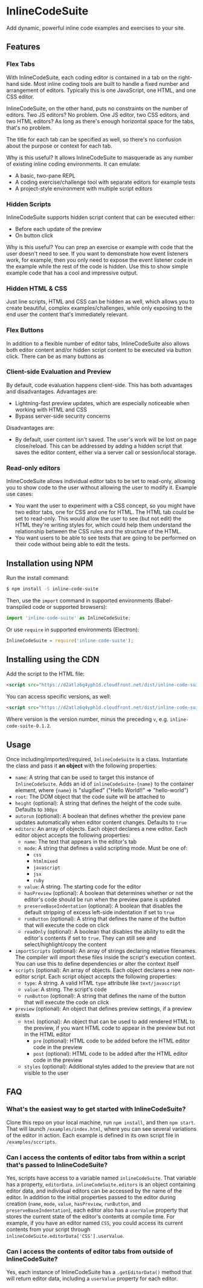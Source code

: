 # InlineCodeSuite

Add dynamic, powerful inline code examples and exercises to your site. 

## Features

### Flex Tabs

With InlineCodeSuite, each coding editor is contained in a tab on the right-hand side. Most inline coding tools are built to handle a fixed number and arrangement of editors. Typically this is one JavaScript, one HTML, and one CSS editor. 

InlineCodeSuite, on the other hand, puts no constraints on the number of editors. Two JS editors? No problem. One JS editor, two CSS editors, and two HTML editors? As long as there's enough horizontal space for the tabs, that's no problem. 

The title for each tab can be specified as well, so there's no confusion about the purpose or context for each tab.
 
Why is this useful? It allows InlineCodeSuite to masquerade as any number of existing inline coding environments. It can emulate:

  * A basic, two-pane REPL
  * A coding exercise/challenge tool with separate editors for example tests
  * A project-style environment with multiple script editors

### Hidden Scripts

InlineCodeSuite supports hidden script content that can be executed either: 

  * Before each update of the preview
  * On button click

Why is this useful? You can prep an exercise or example with code that the user doesn't need to see. If you want to demonstrate how event listeners work, for example, then you only need to expose the event listener code in the example while the rest of the code is hidden. Use this to show simple example code that has a cool and impressive output.

### Hidden HTML & CSS

Just line scripts, HTML and CSS can be hidden as well, which allows you to create beautiful, complex examples/challenges, while only exposing to the end user the content that's immediately relevant. 

### Flex Buttons

In addition to a flexible number of editor tabs, InlineCodeSuite also allows both editor content and/or hidden script content to be executed via button click. There can be as many buttons as

### Client-side Evaluation and Preview

By default, code evaluation happens client-side. This has both advantages and disadvantages. Advantages are:

  * Lightning-fast preview updates, which are especially noticeable when working with HTML and CSS
  * Bypass server-side security concerns 

Disadvantages are: 

  * By default, user content isn't saved. The user's work will be lost on page close/reload. This can be addressed by adding a hidden script that saves the editor content, either via a server call or session/local storage.

### Read-only editors

InlineCodeSuite allows individual editor tabs to be set to read-only, allowing you to show code to the user without allowing the user to modify it. Example use cases:

  * You want the user to experiment with a CSS concept, so you might have two editor tabs, one for CSS and one for HTML. The HTML tab could be set to read-only. This would allow the user to see (but not edit) the HTML they're writing styles for, which could help them understand the relationship between the CSS rules and the structure of the HTML.
  * You want users to be able to see tests that are going to be performed on their code without being able to edit the tests.

## Installation using NPM

Run the install command:

```bash
$ npm install -S inline-code-suite
```

Then, use the `import` command in supported environments (Babel-transpiled code or supported browsers): 

```js
import 'inline-code-suite' as InlineCodeSuite;
```

Or use `require` in supported environments (Electron):

```js
InlineCodeSuite = require('inline-code-suite');
```

## Installing using the CDN

Add the script to the HTML file:

```html
<script src="https://d2atlz6q4yph1d.cloudfront.net/dist/inline-code-suite.js"></script>
```

You can access specific versions, as well:

```html
<script src="https://d2atlz6q4yph1d.cloudfront.net/dist/inline-code-suite-{version}.js"></script>
```

Where version is the version number, minus the preceding `v`, e.g. `inline-code-suite-0.1.2`.

## Usage

Once including/imported/required, `InlineCodeSuite` is a class. Instantiate the class and pass it **an object** with the following properties:

* `name`: A string that can be used to target this instance of `InlineCodeSuite`. Adds an id of `inlineCodeSuite-{name}` to the container element, where `{name}` is "slugified" ("Hello World!!" => "hello-world")
* `root`: The DOM object that the code suite will be attached to
* `height` (optional): A string that defines the height of the code suite. Defaults to `300px`
* `autorun` (optional): A boolean that defines whether the preview pane updates automatically when editor content changes. Defaults to `true`
* `editors`: An array of objects. Each object declares a new editor. Each editor object accepts the following properties:
  * `name`: The text that appears in the editor's tab
  * `mode`: A string that defines a valid scripting mode. Must be one of:
    * `css`
    * `htmlmixed`
    * `javascript`
    * `jsx`
    * `ruby`
  * `value`: A string. The starting code for the editor
  * `hasPreview` (optional): A boolean that determines whether or not the editor's code should be run when the preview pane is updated
  * `preserveBaseIndentation` (optional): A boolean that disables the default stripping of excess left-side indentation if set to `true`
  * `runButton` (optional): A string that defines the name of the button that will execute the code on click
  * `readOnly` (optional): A boolean that disables the ability to edit the editor's contents if set to `true`. They can still see and select/highlight/copy the content
* `importScripts` (optional): An array of strings declaring relative filenames. The compiler will import these files inside the script's execution context. You can use this to define dependencies or alter the context itself
* `scripts` (optional): An array of objects. Each object declares a new non-editor script. Each script object accepts the following properties:
  * `type`: A string. A valid HTML `type` attribute like `text/javascript`
  * `value`: A string. The script's code
  * `runButton` (optional): A string that defines the name of the button that will execute the code on click
* `preview` (optional): An object that defines preview settings, if a preview exists
  * `html` (optional): An object that can be used to add rendered HTML to the preview, if you want HTML code to appear in the preview but not in the HTML editor
    * `pre` (optional): HTML code to be added before the HTML editor code in the preview
    * `post` (optional): HTML code to be added after the HTML editor code in the preview
  * `styles` (optional): Additional styles added to the preview that are not visible to the user

## FAQ

### What's the easiest way to get started with InlineCodeSuite?

Clone this repo on your local machine, run `npm install`, and then `npm start`. That will launch `/examples/index.html`, where you can see several variations of the editor in action. Each example is defined in its own script file in `/examples/sccripts`.

### Can I access the contents of editor tabs from within a script that's passed to InlineCodeSuite?

Yes, scripts have access to a variable named `inlineCodeSuite`. That variable has a property, `editorData`. `inlineCodeSuite.editors` is an object containing editor data, and individual editors can be accessed by the name of the editor. In addition to the initial properties passed to the editor during creation (`name`, `mode`, `value`, `hasPreview`, `runButton`, and `preserveBaseIndentation`), each editor also has a `userValue` property that stores the current state of the editor's contents at compile time. For example, if you have an editor named `CSS`, you could access its current contents from your script through `inlineCodeSuite.editorData['CSS'].userValue`.

### Can I access the contents of editor tabs from outside of InlineCodeSuite?

Yes, each instance of InlineCodeSuite has a `.getEditorData()` method that will return editor data, including a `userValue` property for each editor.